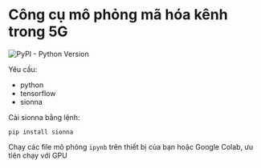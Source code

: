 # Công cụ mô phỏng mã hóa kênh trong 5G

![PyPI - Python Version](https://img.shields.io/badge/python-3.7%20%7C%203.8-brightgreen)

Yêu cầu:
- python
- tensorflow
- sionna

Cài sionna bằng lệnh:
```
pip install sionna
```

Chạy các file mô phỏng `ipynb` trên thiết bị của bạn hoặc Google Colab, ưu tiên chạy với GPU
